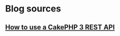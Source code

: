 # Blog sources

## [How to use a CakePHP 3 REST API](http://www.bravo-kernel.com/2015/04/how-to-use-a-cakephp-3-rest-api/)
